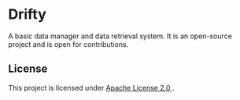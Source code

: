 # Drifty
A basic data manager and data retrieval system. It is an open-source project and is open for contributions. 

## License
This project is licensed under [Apache License 2.0
](https://github.com/SaptarshiSarkar12/Drifty/blob/master/LICENSE) .